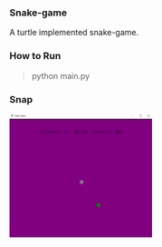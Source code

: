 ### Snake-game

A turtle implemented snake-game.

### How to Run
>python main.py

### Snap

<img src="demo.PNG" alt="Snake-game-Screenshot" style="max-width: 50%;" >